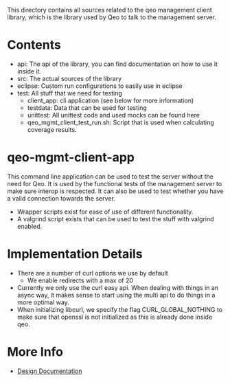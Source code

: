 This directory contains all sources related to the qeo management client library, which is the 
library used by Qeo to talk to the management server. 

Contents
========
* api: The api of the library, you can find documentation on how to use it inside it.
* src: The actual sources of the library
* eclipse: Custom run configurations to easily use in eclipse
* test: All stuff that we need for testing
  * client_app: cli application (see below for more information)
  * testdata: Data that can be used for testing
  * unittest: All unittest code and used mocks can be found here
  * qeo_mgmt_client_test_run.sh: Script that is used when calculating coverage results.

qeo-mgmt-client-app
===================
This command line application can be used to test the server without the need for Qeo. 
It is used by the functional tests of the management server to make sure interop is respected.
It can also be used to test whether you have a valid connection towards the server. 

* Wrapper scripts exist for ease of use of different functionality.
* A valgrind script exists that can be used to test the stuff with valgrind enabled.

Implementation Details
======================
* There are a number of curl options we use by default
  * We enable redirects with a max of 20
* Currently we only use the curl easy api. When dealing with things in an async way, it makes sense to start using the multi api to do things in a more optimal way.
* When initializing libcurl, we specify the flag CURL_GLOBAL_NOTHING to make sure that openssl is not initialized as this is already done inside qeo.

More Info
=========
* [Design Documentation](http://confluence.technicolor.com/display/QEO/Qeo+Management+Client+c+library)

